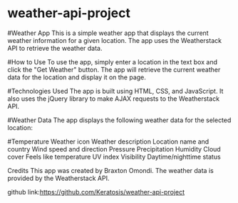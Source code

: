 # weather-api-project
#Weather App
This is a simple weather app that displays the current weather information for a given location. The app uses the Weatherstack API to retrieve the weather data.

#How to Use
To use the app, simply enter a location in the text box and click the "Get Weather" button. The app will retrieve the current weather data for the location and display it on the page.

#Technologies Used
The app is built using HTML, CSS, and JavaScript. It also uses the jQuery library to make AJAX requests to the Weatherstack API.

#Weather Data
The app displays the following weather data for the selected location:

#Temperature
Weather icon
Weather description
Location name and country
Wind speed and direction
Pressure
Precipitation
Humidity
Cloud cover
Feels like temperature
UV index
Visibility
Daytime/nighttime status



Credits
This app was created by Braxton Omondi. The weather data is provided by the Weatherstack API.

github link:https://github.com/Keratosis/weather-api-project